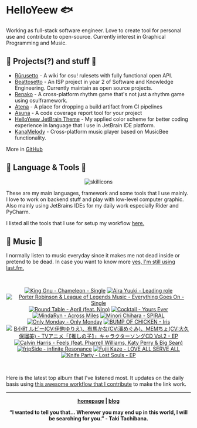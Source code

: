 # HelloYeew 🐟

Working as full-stack software engineer. Love to create tool for personal use and contribute to open-source. Currently interest in Graphical Programming and Music.

<!-- <p align=center>
    <img src=https://helloyeew.dev/home.webp style="border-radius: 8px" alt="HelloYeew" />
</p> -->


## 📄 Projects(?) and stuff 📄

- [Rūrusetto](https://rulesets.info/) - A wiki for osu! rulesets with fully functional open API.
- [Beattosetto](https://beatsets.info/) - An ISP project in year 2 of Software and Knowledge Engineering. Currently maintain as open source projects.
- [Renako](https://github.com/HelloYeew/renako) - A cross-platform rhythm game that's not just a rhythm game using osu!framework.
- [Atena](https://github.com/HelloYeew/atena) - A place for dropping a build artifact from CI pipelines
- [Asuna](https://github.com/HelloYeew/asuna) - A code coverage report tool for your project
- [HelloYeew JetBrain Theme](https://plugins.jetbrains.com/plugin/22883-helloyeew-theme) - My applied color scheme for better coding experience in language that I use in JetBrain IDE platform.
- [KanaMelody](https://github.com/HelloYeew/kana-melody) - Cross-platform music player based on MusicBee functionality.

More in [GitHub](https://github.com/HelloYeew?tab=repositories)

## 📇 Language & Tools 📇

<p align=center>
<img src=https://skillicons.dev/icons?i=cs,dotnet,python,django,java,js,ts,html,css,tailwind,prisma,nestjs,express,astro,svelte,php,docker,rider,pycharm,webstorm,idea,vscode,figma alt="skillicons" />
</p>

These are my main languages, framework and some tools that I use mainly. I love to work on backend stuff and play with low-level computer graphic. Also mainly using JetBrains IDEs for my daily work especially Rider and PyCharm.

I listed all the tools that I use for setup my workflow <a href="https://github.com/HelloYeew/workflow-setup">here.</a>

## 🎵 Music 🎵

I normally listen to music everyday since it makes me not dead inside or pretend to be dead. In case you want to know more <a href="https://www.last.fm/user/HelloYeew">yes, I'm still using last.fm.
  
<br>

<!-- lastfm -->
<p align="center"><a href="https://www.last.fm/music/King+Gnu/Chameleon+-+Single"><img src="https://lastfm.freetls.fastly.net/i/u/64s/95f8bcfe804f958f7ca35296442493e8.jpg" title="King Gnu - Chameleon - Single"></a> <a href="https://www.last.fm/music/Aira+Yuuki/Leading+role"><img src="https://lastfm.freetls.fastly.net/i/u/64s/1105d0ee7dcd61440180a72ac9abdf56.jpg" title="Aira Yuuki - Leading role"></a> <a href="https://www.last.fm/music/Porter+Robinson+&+League+of+Legends+Music/Everything+Goes+On+-+Single"><img src="https://lastfm.freetls.fastly.net/i/u/64s/1ef499846debcb06403cffeaec9a592e.jpg" title="Porter Robinson & League of Legends Music - Everything Goes On - Single"></a> <a href="https://www.last.fm/music/Round+Table/April+(feat.+Nino)"><img src="https://lastfm.freetls.fastly.net/i/u/64s/459465fab425954d4bca236797460052.jpg" title="Round Table - April (feat. Nino)"></a> <a href="https://www.last.fm/music/Cocktail/Yours+Ever"><img src="https://lastfm.freetls.fastly.net/i/u/64s/089f556715f162a8662839d420c2db9b.jpg" title="Cocktail - Yours Ever"></a> <a href="https://www.last.fm/music/MindaRyn/Across+Miles"><img src="https://lastfm.freetls.fastly.net/i/u/64s/53fffd42bd672fb479e0177b4c9779b5.png" title="MindaRyn - Across Miles"></a> <a href="https://www.last.fm/music/Minori+Chihara/SPIRAL"><img src="https://lastfm.freetls.fastly.net/i/u/64s/4cb4859f3e01fd4abd55ba8c5cd97310.jpg" title="Minori Chihara - SPIRAL"></a> <a href="https://www.last.fm/music/Only+Monday/Only+Monday"><img src="https://lastfm.freetls.fastly.net/i/u/64s/d98d8d39cc9e3f4fdd5383b37ee1e20d.png" title="Only Monday - Only Monday"></a> <a href="https://www.last.fm/music/BUMP+OF+CHICKEN/Iris"><img src="https://lastfm.freetls.fastly.net/i/u/64s/f7e49798a0d6b09d0aacb20ac4a3d9cf.jpg" title="BUMP OF CHICKEN - Iris"></a> <a href="https://www.last.fm/music/B%E5%B0%8F%E7%94%BA+%E3%83%AB%E3%83%93%E3%83%BC(CV:%E4%BC%8A%E9%A7%92%E3%82%86%E3%82%8A%E3%81%88)%E3%80%81%E6%9C%89%E9%A6%AC%E3%81%8B%E3%81%AA(CV:%E6%BD%98%E3%82%81%E3%81%90%E3%81%BF)%E3%80%81MEM%E3%81%A1%E3%82%87(CV:%E5%A4%A7%E4%B9%85%E4%BF%9D%E7%91%A0%E7%BE%8E)/TV%E3%82%A2%E3%83%8B%E3%83%A1%E3%80%8C%E3%80%90%E6%8E%A8%E3%81%97%E3%81%AE%E5%AD%90%E3%80%91%E3%80%8D%E3%82%AD%E3%83%A3%E3%83%A9%E3%82%AF%E3%82%BF%E3%83%BC%E3%82%BD%E3%83%B3%E3%82%B0CD+Vol.2+-+EP"><img src="https://lastfm.freetls.fastly.net/i/u/64s/cf810b0f7cb509878e7cb05651b177eb.png" title="B小町 ルビー(CV:伊駒ゆりえ)、有馬かな(CV:潘めぐみ)、MEMちょ(CV:大久保瑠美) - TVアニメ「【推しの子】」キャラクターソングCD Vol.2 - EP"></a> <a href="https://www.last.fm/music/Calvin+Harris/Feels+(feat.+Pharrell+Williams,+Katy+Perry+&+Big+Sean)"><img src="https://lastfm.freetls.fastly.net/i/u/64s/cf676045cf9b6691a8411187150facac.jpg" title="Calvin Harris - Feels (feat. Pharrell Williams, Katy Perry & Big Sean)"></a> <a href="https://www.last.fm/music/fripSide/infinite+Resonance"><img src="https://lastfm.freetls.fastly.net/i/u/64s/e7c619ae999cf6e53c3641caceeb56c4.jpg" title="fripSide - infinite Resonance"></a> <a href="https://www.last.fm/music/Fujii+Kaze/LOVE+ALL+SERVE+ALL"><img src="https://lastfm.freetls.fastly.net/i/u/64s/655bd5687606d09c451cca7780e2ac9b.jpg" title="Fujii Kaze - LOVE ALL SERVE ALL"></a> <a href="https://www.last.fm/music/Knife+Party/Lost+Souls+-+EP"><img src="https://lastfm.freetls.fastly.net/i/u/64s/49df745995fda32f6cd0b703f5370bbc.jpg" title="Knife Party - Lost Souls - EP"></a> </p>

<br>

Here is the latest top album that I've listened most. It updates on the daily basis using <a href="https://github.com/melipass/lastfm-to-markdown/">this awesome workflow that I contribute</a> to make the link work.

---

<p align="center"><b><a href="https://helloyeew.dev">homepage</a> | <b><a href="https://helloyeew.dev/blog">blog</a></p>

<p align="center">“I wanted to tell you that… Wherever you may end up in this world, I will be searching for you.” - Taki Tachibana.</p>

